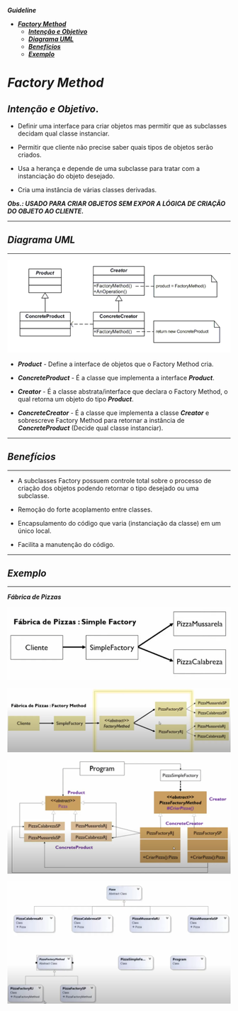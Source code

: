 ***Guideline***

- [***Factory Method***](#---factory-method---)
  * [***Intenção e Objetivo***](#---inten--o-e-objetivo---)
  * [***Diagrama UML***](#---diagrama-uml---)
  * [***Benefícios***](#---benef-cios---)
  * [***Exemplo***](#---exemplo---)

# ***Factory Method***

## ***Intenção e Objetivo***.     
  
* Definir uma interface para criar objetos mas permitir que as subclasses decidam qual classe instanciar.
  
* Permitir que cliente não precise saber quais tipos de objetos serão criados.
* Usa a herança e depende de uma subclasse para tratar com a instanciação do objeto desejado.
* Cria uma instância de várias classes derivadas.

***Obs.: USADO PARA CRIAR OBJETOS SEM EXPOR A LÓGICA DE CRIAÇÃO DO OBJETO AO CLIENTE.***  
___

## ***Diagrama UML***  
___

![Diagrama UML](Assets/factory.png)

* ***Product*** - Define a interface de objetos que o Factory Method cria.  

* ***ConcreteProduct*** - É a classe que implementa a interface ***Product***.  

* ***Creator*** - É a classe abstrata/interface que declara o Factory Method, o qual retorna um objeto do tipo ***Product***.

* ***ConcreteCreator*** - É a classe que implementa a classe ***Creator*** e sobrescreve Factory Method para retornar a instância de ***ConcreteProduct*** (Decide qual classe instanciar).

___
## ***Benefícios***
___

* A subclasses Factory possuem controle total sobre o processo de criação dos objetos podendo retornar o tipo desejado ou uma subclasse.  

* Remoção do forte acoplamento entre classes.  

* Encapsulamento do código que varia (instanciação da classe) em um único local.

* Facilita a manutenção do código.

___
## ***Exemplo***
___

***Fábrica de Pizzas***

![Diagrama UML](Assets/ExPizza.png)

![Diagrama UML](Assets/ExPizza2.png)

![Diagrama UML](Assets/ExPizza3.png)

![Diagrama UML](Assets/ExPizza5.png)
